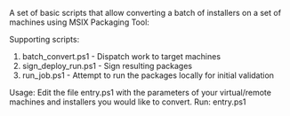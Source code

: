 A set of basic scripts that allow converting a batch of installers on a set of machines using MSIX Packaging Tool:

Supporting scripts:
1. batch_convert.ps1 - Dispatch work to target machines
2. sign_deploy_run.ps1 - Sign resulting packages
3. run_job.ps1 - Attempt to run the packages locally for initial validation

Usage:
Edit the file entry.ps1 with the parameters of your virtual/remote machines and installers you would like to convert.
Run: entry.ps1
